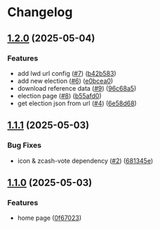 # Changelog

## [1.2.0](https://github.com/hhanh00/zcvoter/compare/zcvoter-v1.1.1...zcvoter-v1.2.0) (2025-05-04)


### Features

* add lwd url config ([#7](https://github.com/hhanh00/zcvoter/issues/7)) ([b42b583](https://github.com/hhanh00/zcvoter/commit/b42b5836cd863b6c8e98084d8ae9c22083e2913f))
* add new election ([#6](https://github.com/hhanh00/zcvoter/issues/6)) ([e0bcea0](https://github.com/hhanh00/zcvoter/commit/e0bcea0bb2e554b680704647ec79b24af3c557cf))
* download reference data ([#9](https://github.com/hhanh00/zcvoter/issues/9)) ([96c68a5](https://github.com/hhanh00/zcvoter/commit/96c68a59787312f1e86291ca842f0b51d781a31f))
* election page ([#8](https://github.com/hhanh00/zcvoter/issues/8)) ([b55afd0](https://github.com/hhanh00/zcvoter/commit/b55afd08bffed98d6ad79b313f5e9d350c484de9))
* get election json from url ([#4](https://github.com/hhanh00/zcvoter/issues/4)) ([6e58d68](https://github.com/hhanh00/zcvoter/commit/6e58d68c868de152804918aa4476342c7c07e98b))

## [1.1.1](https://github.com/hhanh00/zcv01/compare/zcvoter-v1.1.0...zcvoter-v1.1.1) (2025-05-03)


### Bug Fixes

* icon & zcash-vote dependency ([#2](https://github.com/hhanh00/zcv01/issues/2)) ([681345e](https://github.com/hhanh00/zcv01/commit/681345e640ad5d749f8dd704d386031d0a844091))

## [1.1.0](https://github.com/hhanh00/zcv01/compare/zcvoter-v1.0.0...zcvoter-v1.1.0) (2025-05-03)


### Features

* home page ([0f67023](https://github.com/hhanh00/zcv01/commit/0f670239f0d08f363ab058bb840a93039e0c4375))
